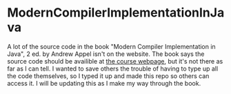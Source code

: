 ModernCompilerImplementationInJava
==================================

A lot of the source code in the book "Modern Compiler Implementation in Java",
2 ed. by Andrew Appel isn't on the website.  The book says the source code
should be availible at [the course webpage](http://www.cambridge.org/us/academic/subjects/computer-science/programming-languages-and-applied-logic/modern-compiler-implementation-java-2nd-edition), but it's not there as far as I can tell.  I wanted to save others the
trouble of having to type up all the code themselves, so I typed it up and made
this repo so others can access it.  I will be updating this as I make my way
through the book.
